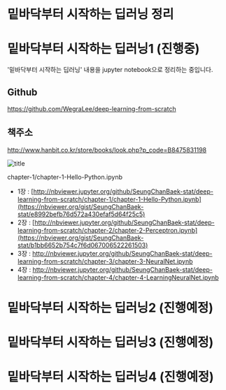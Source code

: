# 밑바닥부터 시작하는 딥러닝 정리
    
# 밑바닥부터 시작하는 딥러닝1 (진행중)
    
'밑바닥부터 시작하는 딥러닝' 내용을 jupyter notebook으로 정리하는 중입니다.
    
## Github
    
https://github.com/WegraLee/deep-learning-from-scratch
    
## 책주소

http://www.hanbit.co.kr/store/books/look.php?p_code=B8475831198
    
![title](http://www.hanbit.co.kr/data/books/B8475831198_l.jpg)

chapter-1/chapter-1-Hello-Python.ipynb
    
- 1장 : [http://nbviewer.jupyter.org/github/SeungChanBaek-stat/deep-learning-from-scratch/chapter-1/chapter-1-Hello-Python.ipynb](https://nbviewer.org/gist/SeungChanBaek-stat/e8992befb76d572a430efaf5d64f25c5)
- 2장 : [http://nbviewer.jupyter.org/github/SeungChanBaek-stat/deep-learning-from-scratch/chapter-2/chapter-2-Perceptron.ipynb](https://nbviewer.org/gist/SeungChanBaek-stat/b1bb6652b754c7f6d067006522261503)
- 3장 : http://nbviewer.jupyter.org/github/SeungChanBaek-stat/deep-learning-from-scratch/chapter-3/chapter-3-NeuralNet.ipynb
- 4장 : http://nbviewer.jupyter.org/github/SeungChanBaek-stat/deep-learning-from-scratch/chapter-4/chapter-4-LearningNeuralNet.ipynb


# 밑바닥부터 시작하는 딥러닝2 (진행예정)
# 밑바닥부터 시작하는 딥러닝3 (진행예정)
# 밑바닥부터 시작하는 딥러닝4 (진행예정)
